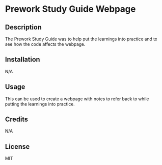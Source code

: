 # Prework Study Guide Webpage

## Description

The Prework Study Guide was to help put the learnings into practice and to see how the code affects the webpage.


## Installation

N/A

## Usage

This can be used to create a webpage with notes to refer back to while putting the learnings into practice.



## Credits

N/A

## License

MIT

